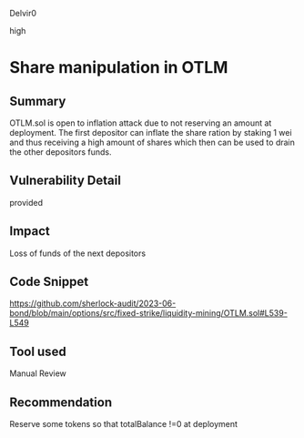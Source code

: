 Delvir0

high

# Share manipulation in OTLM

## Summary
OTLM.sol is open to inflation attack due to not reserving an amount at deployment.
The first depositor can inflate the share ration by staking 1 wei and thus receiving a high amount of shares which then can be used to drain the other depositors funds.
## Vulnerability Detail
provided
## Impact
Loss of funds of the next depositors
## Code Snippet
https://github.com/sherlock-audit/2023-06-bond/blob/main/options/src/fixed-strike/liquidity-mining/OTLM.sol#L539-L549
## Tool used

Manual Review

## Recommendation
Reserve some tokens so that totalBalance !=0 at deployment